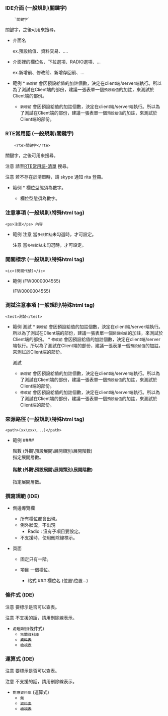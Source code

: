 ### <div id="tag">IDE介面 <path>(一般規則\關鍵字)</path></div>
        `關鍵字`
關鍵字，之後可用來搜尋。
* 介面名

    ex.預設給值、資料交易、....

* 介面裡的欄位名、下拉選項、RADIO選項、...

    ex.新增前、修改前、新增存回前、...

* 範例
        * `新增前` 會因預設給值的加註個數，決定在client端/server端執行。所以為了測試在Client端的部份，建議一張表單一個`預設給值`的加註，來測試於Client端的部份。

    * `新增前` 會因預設給值的加註個數，決定在client端/server端執行。所以為了測試在Client端的部份，建議一張表單一個`預設給值`的加註，來測試於Client端的部份。

### <div id="tag">RTE常用語 <path>(一般規則\關鍵字)</path></div>
        <rte>關鍵字</rte>
關鍵字，之後可用來搜尋。

<ps>注意</ps> 請至[RTE常用語-清單](tag.md) 搜尋。

<ps>注意</ps> 若不存在於清單時，請 skype 通知 rita 登冊。


* 範例
        * <rte>欄位型態</rte>須為<rte>數字</rte>。

    * <rte>欄位型態</rte>須為<rte>數字</rte>。


### <div id="html_tag_ps">注意事項 <path>(一般規則\特殊html tag)</path></div>

    <ps>注意</ps> 內容 

* 範例
        <ps>注意</ps> 當`多根節點`未勾選時，才可設定。

    <ps>注意</ps> 當`多根節點`未勾選時，才可設定。

### <div id="html_tag_ic">開關標示 <path>(一般規則\特殊html tag)</path></div>

    <ic>(開關代號)</ic> 

* 範例
        <ic>(FW0000004555)</ic>

    <ic>(FW0000004555)</ic>

### <div id="html_tag_test">測試注意事項 <path>(一般規則\特殊html tag)</path></div>

    <test>測試</test>

* 範例
        <test>測試</test>
        * `新增前` 會因預設給值的加註個數，決定在client端/server端執行。所以為了測試在Client端的部份，建議一張表單一個`預設給值`的加註，來測試於Client端的部份。
        * `修改前` 會因預設給值的加註個數，決定在client端/server端執行。所以為了測試在Client端的部份，建議一張表單一個`預設給值`的加註，來測試於Client端的部份。

    <test>測試</test>
    * `新增前` 會因預設給值的加註個數，決定在client端/server端執行。所以為了測試在Client端的部份，建議一張表單一個`預設給值`的加註，來測試於Client端的部份。
    * `修改前` 會因預設給值的加註個數，決定在client端/server端執行。所以為了測試在Client端的部份，建議一張表單一個`預設給值`的加註，來測試於Client端的部份。


### <div id="html_tag_path">來源路徑 <path>(一般規則\特殊html tag)</path></div>

    <path>(xx\xxx\...)</path>

* 範例
        #### <div id="expand-level-level">階數 <path>(外觀\預設展開\展開類別\展開階數)</path></div>
        指定展開層數。

    #### <div id="expand-level-level">階數 <path>(外觀\預設展開\展開類別\展開階數)</path></div>
    指定展開層數。

### <div id="ide">撰寫規範 <path>(IDE)</path></div>
* 側邊導覽欄
    * 所有欄位都會出現。
    * 例外狀況，不出現
        * Radio : 沒有子項目要設定。
    * 不支援時，使用刪除線標示。        

* 頁面
    * 固定只有一階。
    * 項目 
        一個欄位。

        * 格式
                ### 欄位名 <path>(位置\位置\...)</path>


### <div id="ide_valid">條件式 <path>(IDE)</path></div>
<ps>注意</ps> 要標示是否可以查表。

<ps>注意</ps> 不支援的話，請用刪除線表示。
* `處理類別`<path>(條件式)</path>
	* `無關資料庫`
	* ~~`資料表`~~
	* ~~`檢視表`~~


### <div id="ide_valid">運算式 <path>(IDE)</path></div>
<ps>注意</ps> 要標示是否可以查表。

<ps>注意</ps> 不支援的話，請用刪除線表示。
* `對應資料庫` <path>(運算式)</path>
    * `無`
    * ~~`資料表`~~
    * ~~`檢視表`~~

